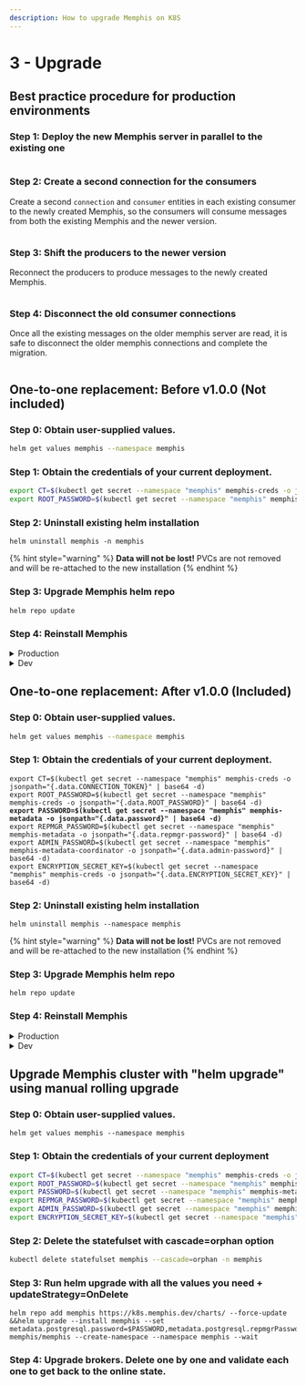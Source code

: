 ```yaml
---
description: How to upgrade Memphis on K8S
---
```


# 3 - Upgrade

## Best practice procedure for production environments

### Step 1: Deploy the new Memphis server in parallel to the existing one

<figure><img src="../.gitbook/assets/migration #1.jpeg" alt=""><figcaption></figcaption></figure>

### Step 2: Create a second connection for the consumers

Create a second `connection` and `consumer` entities in each existing consumer to the newly created Memphis, so the consumers will consume messages from both the existing Memphis and the newer version.

<figure><img src="../.gitbook/assets/migration #2.jpeg" alt=""><figcaption></figcaption></figure>

### Step 3: Shift the producers to the newer version

Reconnect the producers to produce messages to the newly created Memphis.

<figure><img src="../.gitbook/assets/migration #3.jpeg" alt=""><figcaption></figcaption></figure>

### Step 4: Disconnect the old consumer connections

Once all the existing messages on the older memphis server are read, it is safe to disconnect the older memphis connections and complete the migration.

<figure><img src="../.gitbook/assets/migration #4.jpeg" alt=""><figcaption></figcaption></figure>

## One-to-one replacement: Before v1.0.0 (Not included)

### Step 0: Obtain user-supplied values.

```bash
helm get values memphis --namespace memphis
```

### Step 1: Obtain the credentials of your current deployment.

```bash
export CT=$(kubectl get secret --namespace "memphis" memphis-creds -o jsonpath="{.data.CONNECTION_TOKEN}" | base64 -d)
export ROOT_PASSWORD=$(kubectl get secret --namespace "memphis" memphis-creds -o jsonpath="{.data.ROOT_PASSWORD}" | base64 -d)
```

### Step 2: Uninstall existing helm installation

```
helm uninstall memphis -n memphis
```

{% hint style="warning" %}
**Data will not be lost!** PVCs are not removed and will be re-attached to the new installation
{% endhint %}

### Step 3: Upgrade Memphis helm repo

```
helm repo update
```

### Step 4: Reinstall Memphis

<details>

<summary>Production</summary>

Production-grade Memphis with a minimum of three memphis brokers configured in cluster-mode. Add user-supplied values if necessary.

```bash
helm repo add memphis https://k8s.memphis.dev/charts/ --force-update && 
helm install memphis --set global.cluster.enabled="true",connectionToken=$CT,rootPwd=$ROOT_PASSWORD memphis/memphis --create-namespace --namespace memphis --wait
```

</details>

<details>

<summary>Dev</summary>

Standalone installation of Memphis with a single broker. Add user-supplied values if necessary.

```bash
helm repo add memphis https://k8s.memphis.dev/charts/ --force-update && 
helm install memphis --set connectionToken=$CT,rootPwd=$ROOT_PASSWORD memphis/memphis --create-namespace --namespace memphis --wait
```

</details>

## One-to-one replacement: After v1.0.0 (Included)

### Step 0: Obtain user-supplied values.

```bash
helm get values memphis --namespace memphis
```

### Step 1: Obtain the credentials of your current deployment.

<pre class="language-bash"><code class="lang-bash">export CT=$(kubectl get secret --namespace "memphis" memphis-creds -o jsonpath="{.data.CONNECTION_TOKEN}" | base64 -d)
export ROOT_PASSWORD=$(kubectl get secret --namespace "memphis" memphis-creds -o jsonpath="{.data.ROOT_PASSWORD}" | base64 -d)
<strong>export PASSWORD=$(kubectl get secret --namespace "memphis" memphis-metadata -o jsonpath="{.data.password}" | base64 -d)
</strong>export REPMGR_PASSWORD=$(kubectl get secret --namespace "memphis" memphis-metadata -o jsonpath="{.data.repmgr-password}" | base64 -d)
export ADMIN_PASSWORD=$(kubectl get secret --namespace "memphis" memphis-metadata-coordinator -o jsonpath="{.data.admin-password}" | base64 -d)
export ENCRYPTION_SECRET_KEY=$(kubectl get secret --namespace "memphis" memphis-creds -o jsonpath="{.data.ENCRYPTION_SECRET_KEY}" | base64 -d)
</code></pre>

### Step 2: Uninstall existing helm installation

```
helm uninstall memphis --namespace memphis
```

{% hint style="warning" %}
**Data will not be lost!** PVCs are not removed and will be re-attached to the new installation
{% endhint %}

### Step 3: Upgrade Memphis helm repo

```
helm repo update
```

### Step 4: Reinstall Memphis

<details>

<summary>Production</summary>

Production-grade Memphis with a minimum of three memphis brokers configured in cluster-mode. Add user-supplied values if necessary.

```bash
helm repo add memphis https://k8s.memphis.dev/charts/ --force-update && 
helm install memphis --set global.cluster.enabled="true",metadata.postgresql.password=$PASSWORD,metadata.postgresql.repmgrPassword=$REPMGR_PASSWORD,metadata.pgpool.adminPassword=$ADMIN_PASSWORD,memphis.creds.connectionToken=$CT,memphis.creds.rootPwd=$ROOT_PASSWORD,memphis.creds.encryptionSecretKey=$ENCRYPTION_SECRET_KEY  memphis/memphis --create-namespace --namespace memphis --wait
```

</details>

<details>

<summary>Dev</summary>

Standalone installation of Memphis with a single broker. Add user-supplied values if necessary.

```bash
helm repo add memphis https://k8s.memphis.dev/charts/ --force-update && 
helm install memphis --set metadata.postgresql.password=$PASSWORD,metadata.postgresql.repmgrPassword=$REPMGR_PASSWORD,metadata.pgpool.adminPassword=$ADMIN_PASSWORD,memphis.creds.connectionToken=$CT,memphis.creds.rootPwd=$ROOT_PASSWORD,memphis.creds.encryptionSecretKey=$ENCRYPTION_SECRET_KEY  memphis/memphis --create-namespace --namespace memphis --wait
```

</details>



## Upgrade Memphis cluster with "helm upgrade" using manual rolling upgrade&#x20;

### Step 0: Obtain user-supplied values. <a href="#step-0-obtain-user-supplied-values." id="step-0-obtain-user-supplied-values."></a>

```
helm get values memphis --namespace memphis
```

### Step 1: Obtain the credentials of your current deployment <a href="#step-1-obtain-the-credentials-of-your-current-deployment" id="step-1-obtain-the-credentials-of-your-current-deployment"></a>

```bash
export CT=$(kubectl get secret --namespace "memphis" memphis-creds -o jsonpath="{.data.CONNECTION_TOKEN}" | base64 -d)
export ROOT_PASSWORD=$(kubectl get secret --namespace "memphis" memphis-creds -o jsonpath="{.data.ROOT_PASSWORD}" | base64 -d)
export PASSWORD=$(kubectl get secret --namespace "memphis" memphis-metadata -o jsonpath="{.data.password}" | base64 -d)
export REPMGR_PASSWORD=$(kubectl get secret --namespace "memphis" memphis-metadata -o jsonpath="{.data.repmgr-password}" | base64 -d)
export ADMIN_PASSWORD=$(kubectl get secret --namespace "memphis" memphis-metadata-coordinator -o jsonpath="{.data.admin-password}" | base64 -d)
export ENCRYPTION_SECRET_KEY=$(kubectl get secret --namespace "memphis" memphis-creds -o jsonpath="{.data.ENCRYPTION_SECRET_KEY}" | base64 -d)
```

### Step 2: Delete the statefulset with cascade=orphan option <a href="#step-2-delete-the-statefulset-with-cascade-orphan-option" id="step-2-delete-the-statefulset-with-cascade-orphan-option"></a>

```bash
kubectl delete statefulset memphis --cascade=orphan -n memphis
```

### Step 3: Run helm upgrade with all the values you need + updateStrategy=OnDelete <a href="#step-3-run-helm-upgrade-with-all-the-values-you-need-+-updatestrategy-ondelete" id="step-3-run-helm-upgrade-with-all-the-values-you-need-+-updatestrategy-ondelete"></a>

```
helm repo add memphis https://k8s.memphis.dev/charts/ --force-update &&helm upgrade --install memphis --set metadata.postgresql.password=$PASSWORD,metadata.postgresql.repmgrPassword=$REPMGR_PASSWORD,metadata.pgpool.adminPassword=$ADMIN_PASSWORD,memphis.creds.connectionToken=$CT,memphis.creds.rootPwd=$ROOT_PASSWORD,memphis.creds.encryptionSecretKey=$ENCRYPTION_SECRET_KEY memphis/memphis --create-namespace --namespace memphis --wait
```

### Step 4: Upgrade brokers. Delete one by one and validate each one to get back to the online state. <a href="#step-4-upgrade-brokers.-delete-one-by-one-and-validate-each-one-to-get-back-to-the-online-state." id="step-4-upgrade-brokers.-delete-one-by-one-and-validate-each-one-to-get-back-to-the-online-state."></a>

###
